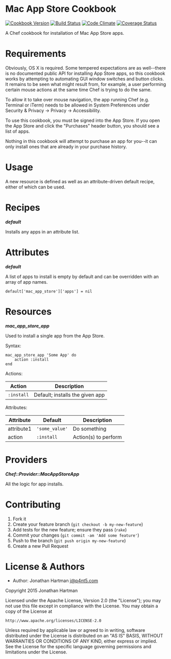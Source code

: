 Mac App Store Cookbook
======================
[![Cookbook Version](http://img.shields.io/cookbook/v/mac-app-store.svg)][cookbook]
[![Build Status](http://img.shields.io/travis/RoboticCheese/mac-app-store-chef.svg)][travis]
[![Code Climate](http://img.shields.io/codeclimate/github/RoboticCheese/mac-app-store-chef.svg)][codeclimate]
[![Coverage Status](http://img.shields.io/coveralls/RoboticCheese/mac-app-store-chef.svg)][coveralls]

[cookbook]: https://supermarket.getchef.com/cookbooks/mac-app-store
[travis]: http://travis-ci.org/RoboticCheese/mac-app-store-chef
[codeclimate]: https://codeclimate.com/github/RoboticCheese/mac-app-store-chef
[coveralls]: https://coveralls.io/r/RoboticCheese/mac-app-store-chef

A Chef cookbook for installation of Mac App Store apps.

Requirements
============

Obviously, OS X is required. Some tempered expectations are as well--there is
no documented public API for installing App Store apps, so this cookbook works
by attempting to automating GUI window switches and button clicks. It remains to
be seen what might result from, for example, a user performing certain mouse
actions at the same time Chef is trying to do the same.

To allow it to take over mouse navigation, the app running Chef (e.g. Terminal
or iTerm) needs to be allowed in System Preferences under Security & Privacy ->
Privacy -> Accessibility.

To use this cookbook, you must be signed into the App Store. If you open the App
Store and click the "Purchases" header button, you should see a list of apps.

Nothing in this cookbook will attempt to purchase an app for you--it can only
install ones that are already in your purchase history.

Usage
=====

A new resource is defined as well as an attribute-driven default recipe, either
of which can be used.

Recipes
=======

***default***

Installs any apps in an attribute list.

Attributes
==========

***default***

A list of apps to install is empty by default and can be overridden with an
array of app names.

    default['mac_app_store']['apps'] = nil

Resources
=========

***mac_app_store_app***

Used to install a single app from the App Store.

Syntax:

    mac_app_store_app 'Some App' do
        action :install
    end

Actions:

| Action     | Description                     |
|------------|---------------------------------|
| `:install` | Default; installs the given app |

Attributes:

| Attribute  | Default        | Description          |
|------------|----------------|----------------------|
| attribute1 | `'some_value'` | Do something         |
| action     | `:install`     | Action(s) to perform |

Providers
=========

***Chef::Provider::MacAppStoreApp***

All the logic for app installs.

Contributing
============

1. Fork it
2. Create your feature branch (`git checkout -b my-new-feature`)
3. Add tests for the new feature; ensure they pass (`rake`)
4. Commit your changes (`git commit -am 'Add some feature'`)
5. Push to the branch (`git push origin my-new-feature`)
6. Create a new Pull Request

License & Authors
=================
- Author: Jonathan Hartman <j@p4nt5.com>

Copyright 2015 Jonathan Hartman

Licensed under the Apache License, Version 2.0 (the "License");
you may not use this file except in compliance with the License.
You may obtain a copy of the License at

    http://www.apache.org/licenses/LICENSE-2.0

Unless required by applicable law or agreed to in writing, software
distributed under the License is distributed on an "AS IS" BASIS,
WITHOUT WARRANTIES OR CONDITIONS OF ANY KIND, either express or implied.
See the License for the specific language governing permissions and
limitations under the License.
